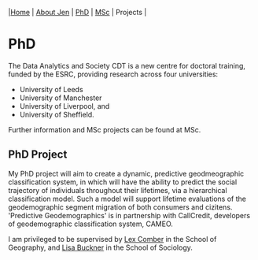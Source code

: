 |[Home](index.md)    | [About Jen](AboutJen.md) |   [PhD](PhD.md)  | [MSc](MSc.md)    | Projects  | 

# PhD

The Data Analytics and Society CDT is a new centre for doctoral training, funded by the ESRC, providing research across four universities:
- University of Leeds
- University of Manchester
- University of Liverpool, and
- University of Sheffield.

Further information and MSc projects can be found at MSc.


## PhD Project
My PhD project will aim to create a dynamic, predictive geodmeographic classification system, in which will have the ability to predict the social
trajectory of individuals throughout their lifetimes, via a hierarchical classification model. 
Such a model will support lifetime evaluations of the geodemographic segment migration of both consumers and cizitens. 'Predictive Geodemographics' is in
partnership with CallCredit, developers of geodemographic classification system, CAMEO. 

I am privileged to be supervised by [Lex Comber](https://www.geog.leeds.ac.uk/people/a.comber) in the School of Geography, and [Lisa Buckner](http://www.sociology.leeds.ac.uk/people/staff/buckner) in the School of Sociology. 
